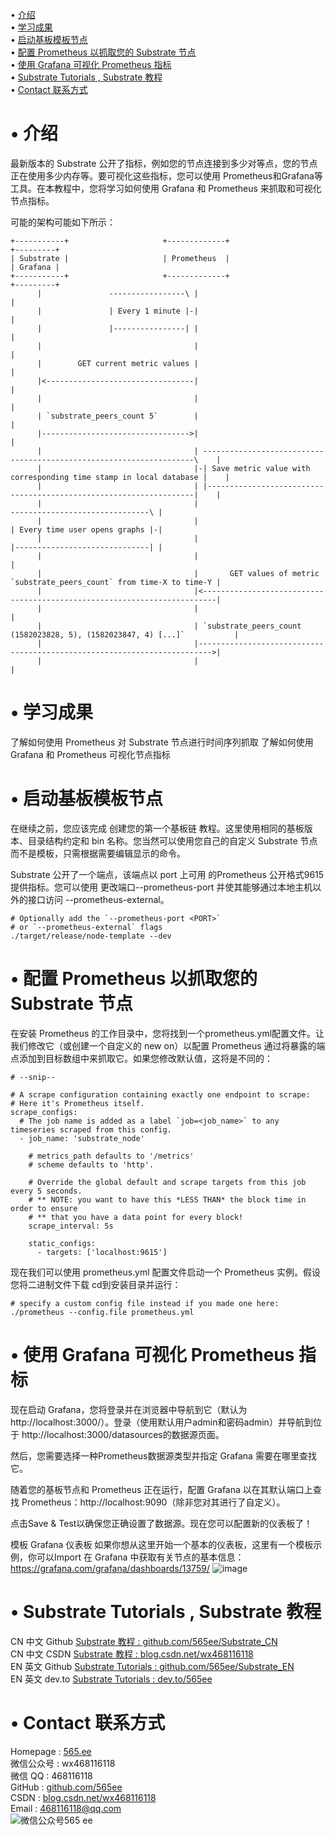 • [介绍](#index1)  
• [学习成果](#index2)  
• [启动基板模板节点](#index3)  
• [配置 Prometheus 以抓取您的 Substrate 节点](#index4)  
• [使用 Grafana 可视化 Prometheus 指标](#index5)  
• [Substrate Tutorials , Substrate 教程](#index98)  
• [Contact 联系方式](#index99)  

# <span id='index1'>• 介绍</span>  
最新版本的 Substrate 公开了指标，例如您的节点连接到多少对等点，您的节点正在使用多少内存等。要可视化这些指标，您可以使用 Prometheus和Grafana等工具。在本教程中，您将学习如何使用 Grafana 和 Prometheus 来抓取和可视化节点指标。

可能的架构可能如下所示：
```
+-----------+                     +-------------+                                                              +---------+
| Substrate |                     | Prometheus  |                                                              | Grafana |
+-----------+                     +-------------+                                                              +---------+
      |               -----------------\ |                                                                          |
      |               | Every 1 minute |-|                                                                          |
      |               |----------------| |                                                                          |
      |                                  |                                                                          |
      |        GET current metric values |                                                                          |
      |<---------------------------------|                                                                          |
      |                                  |                                                                          |
      | `substrate_peers_count 5`        |                                                                          |
      |--------------------------------->|                                                                          |
      |                                  | --------------------------------------------------------------------\    |
      |                                  |-| Save metric value with corresponding time stamp in local database |    |
      |                                  | |-------------------------------------------------------------------|    |
      |                                  |                                         -------------------------------\ |
      |                                  |                                         | Every time user opens graphs |-|
      |                                  |                                         |------------------------------| |
      |                                  |                                                                          |
      |                                  |       GET values of metric `substrate_peers_count` from time-X to time-Y |
      |                                  |<-------------------------------------------------------------------------|
      |                                  |                                                                          |
      |                                  | `substrate_peers_count (1582023828, 5), (1582023847, 4) [...]`           |
      |                                  |------------------------------------------------------------------------->|
      |                                  |                                                                          |

```

# <span id='index2'>• 学习成果</span>  
了解如何使用 Prometheus 对 Substrate 节点进行时间序列抓取
了解如何使用 Grafana 和 Prometheus 可视化节点指标

# <span id='index3'>• 启动基板模板节点</span>  
在继续之前，您应该完成 创建您的第一个基板链 教程。这里使用相同的基板版本、目录结构约定和 bin 名称。您当然可以使用您自己的自定义 Substrate 节点而不是模板，只需根据需要编辑显示的命令。

Substrate 公开了一个端点，该端点以 port 上可用 的Prometheus 公开格式9615提供指标。您可以使用 更改端口--prometheus-port <PORT>并使其能够通过本地主机以外的接口访问 --prometheus-external。
```
# Optionally add the `--prometheus-port <PORT>`
# or `--prometheus-external` flags
./target/release/node-template --dev
```

# <span id='index4'>• 配置 Prometheus 以抓取您的 Substrate 节点</span>  
在安装 Prometheus 的工作目录中，您将找到一个prometheus.yml配置文件。让我们修改它（或创建一个自定义的 new on）以配置 Prometheus 通过将暴露的端点添加到目标数组中来抓取它。如果您修改默认值，这将是不同的：
```
# --snip--

# A scrape configuration containing exactly one endpoint to scrape:
# Here it's Prometheus itself.
scrape_configs:
  # The job name is added as a label `job=<job_name>` to any timeseries scraped from this config.
  - job_name: 'substrate_node'

    # metrics_path defaults to '/metrics'
    # scheme defaults to 'http'.

    # Override the global default and scrape targets from this job every 5 seconds.
    # ** NOTE: you want to have this *LESS THAN* the block time in order to ensure
    # ** that you have a data point for every block!
    scrape_interval: 5s

    static_configs:
      - targets: ['localhost:9615']
```

现在我们可以使用 prometheus.yml 配置文件启动一个 Prometheus 实例。假设您将二进制文件下载 cd到安装目录并运行：
```
# specify a custom config file instead if you made one here:
./prometheus --config.file prometheus.yml  
```  
  
# <span id='index5'>• 使用 Grafana 可视化 Prometheus 指标</span>  
现在启动 Grafana，您将登录并在浏览器中导航到它（默认为http://localhost:3000/）。登录（使用默认用户admin和密码admin）并导航到位于 http://localhost:3000/datasources的数据源页面。

然后，您需要选择一种Prometheus数据源类型并指定 Grafana 需要在哪里查找它。

随着您的基板节点和 Prometheus 正在运行，配置 Grafana 以在其默认端口上查找 Prometheus：http://localhost:9090（除非您对其进行了自定义）。

点击Save & Test以确保您正确设置了数据源。现在您可以配置新的仪表板了！
  
模板 Grafana 仪表板
如果你想从这里开始一个基本的仪表板，这里有一个模板示例，你可以Import 在 Grafana 中获取有关节点的基本信息：
https://grafana.com/grafana/dashboards/13759/
![image](https://user-images.githubusercontent.com/28084126/175784356-079164f6-3106-4ecd-ae53-335e0d67b2e9.png)
 
# <span id='index98'>• Substrate Tutorials , Substrate 教程</span>  
CN 中文 Github  [Substrate 教程 : github.com/565ee/Substrate_CN](https://github.com/565ee/Substrate_CN)  
CN 中文 CSDN    [Substrate 教程 : blog.csdn.net/wx468116118](https://blog.csdn.net/wx468116118/category_11846056.html)  
EN 英文 Github  [Substrate Tutorials : github.com/565ee/Substrate_EN](https://github.com/565ee/Substrate_EN)  
EN 英文 dev.to  [Substrate Tutorials : dev.to/565ee](https://dev.to/565ee/substrate-tutorials-5n4) 

# <span id='index99'>• Contact 联系方式</span>  
Homepage : [565.ee](https://565.ee)  
微信公众号 : wx468116118  
微信 QQ   : 468116118  
GitHub   : [github.com/565ee](https://github.com/565ee)   
CSDN     : [blog.csdn.net/wx468116118](https://blog.csdn.net/wx468116118)  
Email    : 468116118@qq.com    
![微信公众号565 ee](https://user-images.githubusercontent.com/28084126/175784401-caaef50b-d719-4e7e-b581-40fd9c1ff592.png)
